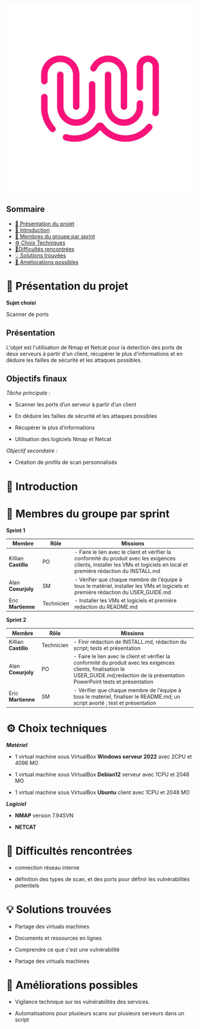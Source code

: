 ![logo de la Wild Code SChool en exemple](Ressources/logo_WCS.jpg)

## Sommaire 

- [🎯 Présentation du projet](#presentation-du-projet)
- [📜 Introduction](#introduction)
- [👥 Membres du groupe par sprint](#membres-du-groupe-par-sprint)
- [⚙️ Choix Techniques](#choix-techniques)
- [🧗Difficultés rencontrées](#difficultes-rencontrees)
- [💡 Solutions trouvées](#solutions-trouvees)
- [🚀 Améliorations possibles](#ameliorations-possibles)

# 🎯 **Présentation du projet**
<span id="presentation-du-projet"></span>
**Sujet choisi**

Scanner de ports

## **Présentation**

L'objet est l'utilisation de Nmap et Netcat pour la detection des ports de deux serveurs à partir d'un client, récupérer le plus d'informations et en déduire les failles de sécurité et les attaques possibles.

## **Objectifs finaux**

_Tâche principale :_

 - Scanner les ports d’un serveur à partir d’un client

 - En déduire les failles de sécurité et les attaques possibles

 - Récupérer le plus d’informations

 - Utilisation des logiciels Nmap et Netcat

_Objectif secondaire :_

 - Création de profils de scan personnalisés


# 📜 **Introduction**
<span id="introduction"></span>

# 👥 **Membres du groupe par sprint**
<span id="membres-du-groupe-par-sprint"></span>
**Sprint 1**

| Membre   | Rôle       | Missions |
| -------- | ---------- | -------- |
| Killian **Castillo** | PO         | -  Faire le lien avec le client et vérifier la conformité du produit avec les exigences clients, installer les VMs et logiciels en local et première rédaction du INSTALL.md|
| Alan **Coeurjoly** | SM         | - Vérifier que chaque membre de l'équipe à tous le matériel, installer les VMs et logiciels et première rédaction du USER_GUIDE.md        |
| Eric **Martienne** | Technicien | - Installer les VMs et logiciels et première redaction du README.md       |

**Sprint 2**

| Membre   | Rôle       | Missions |
| -------- | ---------- | -------- |
| Killian **Castillo** | Technicien | - Finir rédaction de INSTALL.md, rédaction du script; tests et présentation|
| Alan **Coeurjoly** | PO | - Faire le lien avec le client et vérifier la conformité du produit avec les exigences clients, finalisation le USER_GUIDE.md;redaction de la présentation PowerPoint tests et présentation |
| Eric **Martienne** | SM         | - Vérifier que chaque membre de l'équipe à tous le matériel, finaliser  le README.md; un script avorté ; test et présentation |       |

# ⚙️ **Choix techniques**
<span id="choix-techniques"></span>
_**Matériel**_

- 1 virtual machine sous VirtualBox **Windows serveur 2022** avec 2CPU et 4096 MO

- 1 virtual machine sous VirtualBox **Debian12** serveur avec 1CPU et 2048 MO

- 1 virtual machine sous VirtualBox **Ubuntu** client avec 1CPU et 2048 MO

_**Logiciel**_

- **NMAP** version 7.94SVN

- **NETCAT** 

# 🧗 **Difficultés rencontrées**
<span id="difficultes-rencontrees"></span>

- connection réseau interne

- définition des types de scan, et des ports pour définir les vulnérabilités potentiels

# 💡 **Solutions trouvées**
<span id="solutions-trouvees"></span>

- Partage des virtuals machines
  
- Documents et ressources en lignes

- Comprendre ce que c'est une vulnérabilité

- Partage des virtuals machines

# 🚀 **Améliorations possibles**
<span id="ameliorations-possibles"></span>

- Vigilance technique sur les vulnérabilités des services.

- Automatisations pour plusieurs scans sur plusieurs serveurs dans un script

